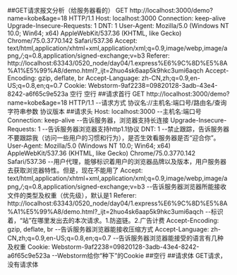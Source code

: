 ##GET请求报文分析（给服务器看的）
GET http://localhost:3000/demo?name=kobe&age=18 HTTP/1.1
Host: localhost:3000
Connection: keep-alive
Upgrade-Insecure-Requests: 1
DNT: 1
User-Agent: Mozilla/5.0 (Windows NT 10.0; Win64; x64) AppleWebKit/537.36 (KHTML, like Gecko) Chrome/75.0.3770.142 Safari/537.36
Accept: text/html,application/xhtml+xml,application/xml;q=0.9,image/webp,image/apng,*/*;q=0.8,application/signed-exchange;v=b3
Referer: http://localhost:63343/0520_node/day04/1.express%E6%9C%8D%E5%8A%A1%E5%99%A8/demo.html?_ijt=2huo4sk6aap5k9hkc3umi6aqch
Accept-Encoding: gzip, deflate, br
Accept-Language: zh-CN,zh;q=0.9,en-US;q=0.8,en;q=0.7
Cookie: Webstorm-9af2238=09820128-3adb-43e4-8242-a6f65c9e523a
空行
空行
##请求首行
    GET http://localhost:3000/demo?name=kobe&age=18 HTTP/1.1
        --请求方式 协议名://主机名:端口号/路由名/查询字符串参数 协议版本
##请求头
    Host: localhost:3000
        --主机名:端口号
    Connection: keep-alive
        --告诉服务器，浏览器支持长连接
    Upgrade-Insecure-Requests: 1
        --告诉服务器浏览器支持http1.1协议
    DNT: 1
        --禁止跟踪，告诉服务器不要跟踪我（访问一些用户的习惯和行为），是否生效看服务器是否“迎合你”。
    User-Agent: Mozilla/5.0 (Windows NT 10.0; Win64; x64) AppleWebKit/537.36 (KHTML, like Gecko) Chrome/75.0.3770.142 Safari/537.36
        --用户代理，能够标识着用户的浏览器品牌以及版本，用户服务器去获取浏览器特性。但是，现在不能用了
    Accept: text/html,application/xhtml+xml,application/xml;q=0.9,image/webp,image/apng,*/*;q=0.8,application/signed-exchange;v=b3
        --告诉服务器浏览器所能接收文件的类型及权重（优先级），默认是1
    Referer: http://localhost:63343/0520_node/day04/1.express%E6%9C%8D%E5%8A%A1%E5%99%A8/demo.html?_ijt=2huo4sk6aap5k9hkc3umi6aqch
        --标识着，“站”在哪里发出去的本次请求。1.防盗链。2.广告计费
    Accept-Encoding: gzip, deflate, br
        --告诉服务器浏览器能接收压缩方式
    Accept-Language: zh-CN,zh;q=0.9,en-US;q=0.8,en;q=0.7
        --告诉服务器浏览器能接受的语言有几种及权重
    Cookie: Webstorm-9af2238=09820128-3adb-43e4-8242-a6f65c9e523a
        --Webstorm给你“种下”的Cookie
##空行
##请求体
    GET请求，没有请求体
